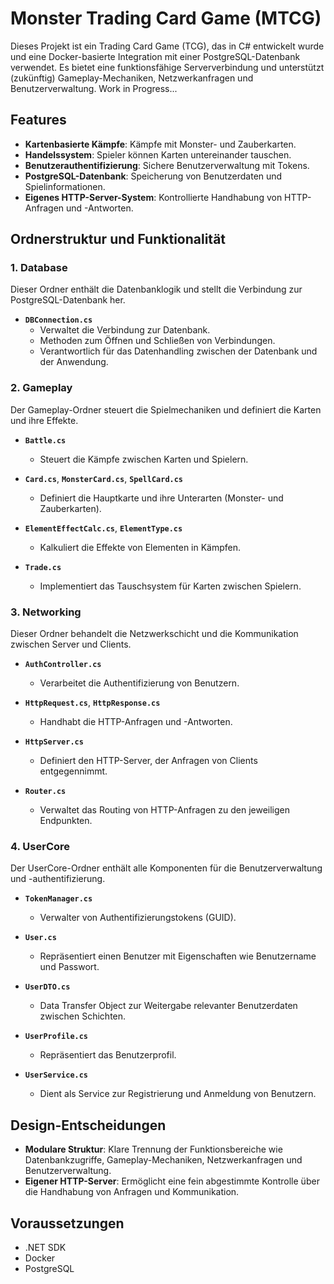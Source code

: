 # Monster Trading Card Game (MTCG)

Dieses Projekt ist ein Trading Card Game (TCG), das in C# entwickelt wurde und eine Docker-basierte Integration mit einer PostgreSQL-Datenbank verwendet. Es bietet eine funktionsfähige Serververbindung und unterstützt (zukünftig) Gameplay-Mechaniken, Netzwerkanfragen und Benutzerverwaltung. Work in Progress...

## Features
- **Kartenbasierte Kämpfe**: Kämpfe mit Monster- und Zauberkarten.
- **Handelssystem**: Spieler können Karten untereinander tauschen.
- **Benutzerauthentifizierung**: Sichere Benutzerverwaltung mit Tokens.
- **PostgreSQL-Datenbank**: Speicherung von Benutzerdaten und Spielinformationen.
- **Eigenes HTTP-Server-System**: Kontrollierte Handhabung von HTTP-Anfragen und -Antworten.

## Ordnerstruktur und Funktionalität

### 1. Database
Dieser Ordner enthält die Datenbanklogik und stellt die Verbindung zur PostgreSQL-Datenbank her.

- **`DBConnection.cs`**
  - Verwaltet die Verbindung zur Datenbank.
  - Methoden zum Öffnen und Schließen von Verbindungen.
  - Verantwortlich für das Datenhandling zwischen der Datenbank und der Anwendung.

### 2. Gameplay
Der Gameplay-Ordner steuert die Spielmechaniken und definiert die Karten und ihre Effekte.

- **`Battle.cs`**
  - Steuert die Kämpfe zwischen Karten und Spielern.
  
- **`Card.cs`**, **`MonsterCard.cs`**, **`SpellCard.cs`**
  - Definiert die Hauptkarte und ihre Unterarten (Monster- und Zauberkarten).
  
- **`ElementEffectCalc.cs`**, **`ElementType.cs`**
  - Kalkuliert die Effekte von Elementen in Kämpfen.
  
- **`Trade.cs`**
  - Implementiert das Tauschsystem für Karten zwischen Spielern.

### 3. Networking
Dieser Ordner behandelt die Netzwerkschicht und die Kommunikation zwischen Server und Clients.

- **`AuthController.cs`**
  - Verarbeitet die Authentifizierung von Benutzern.
  
- **`HttpRequest.cs`**, **`HttpResponse.cs`**
  - Handhabt die HTTP-Anfragen und -Antworten.

- **`HttpServer.cs`**
  - Definiert den HTTP-Server, der Anfragen von Clients entgegennimmt.

- **`Router.cs`**
  - Verwaltet das Routing von HTTP-Anfragen zu den jeweiligen Endpunkten.

### 4. UserCore
Der UserCore-Ordner enthält alle Komponenten für die Benutzerverwaltung und -authentifizierung.

- **`TokenManager.cs`**
  - Verwalter von Authentifizierungstokens (GUID).
  
- **`User.cs`**
  - Repräsentiert einen Benutzer mit Eigenschaften wie Benutzername und Passwort.

- **`UserDTO.cs`**
  - Data Transfer Object zur Weitergabe relevanter Benutzerdaten zwischen Schichten.

- **`UserProfile.cs`**
  - Repräsentiert das Benutzerprofil.

- **`UserService.cs`**
  - Dient als Service zur Registrierung und Anmeldung von Benutzern.

## Design-Entscheidungen
- **Modulare Struktur**: Klare Trennung der Funktionsbereiche wie Datenbankzugriffe, Gameplay-Mechaniken, Netzwerkanfragen und Benutzerverwaltung.
- **Eigener HTTP-Server**: Ermöglicht eine fein abgestimmte Kontrolle über die Handhabung von Anfragen und Kommunikation.
  
## Voraussetzungen
- .NET SDK
- Docker
- PostgreSQL
